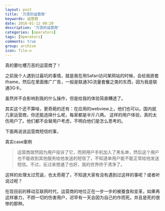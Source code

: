 ```yaml
---
layout: post
title: '万恶的运营商'
keywords: 运营商
date: 2016-01-12 00:20
description: '万恶的运营商'
categories: [operators]
tags: [Operators]
comments: true
group: archive
icon: file-o
---
```


真的要吐槽万恶的运营商了！

之前我个人遇到过最坑的事情，就是我在用Safari访问某网站的时候，会给我嵌套iframe，然后在里面推广广告，一般是联通3G流量套餐之类的东西，因为我是联通3G卡。

虽然并不会影响到我的什么操作，但是给我的体验简直糟透了。
<!-- more -->

其实这个还不算啥，更奇葩的还有：在应用的webview上，他们也可以。国内就几家运营商，你还能选择什么呢，每家都是半斤八两。
这样的用户体验，真的太伤用户了。他们都不会替用户考虑，不明白他们是怎么思考的。


下面再说说运营商短信的事，

真实case案例

>运营商居然因为用户投诉了它，而把用户手机加入了黑名单，然后这个用户也不能收到其他服务给他发送的短信了，不知道单用户能不能正常给他发送短信。不过，反过来想通了也好，我的世界终于清净了。

这样的处理太过荒诞，也太奇葩了，不知道大家有没有遇到过这样的事呢？或者听说过呢？

在现目前的移动互联网时代，运营商的地位正在一步一步的被蚕食和变革，如果再这样暴力，不顾一切的伤害用户，迟早有一天会因为自己的作而死。并且是死的很惨的那种。